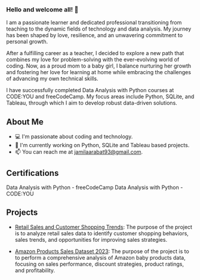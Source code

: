 ### Hello and welcome all! 👋

I am a passionate learner and dedicated professional transitioning from teaching to the dynamic fields of technology and data analysis. My journey has been shaped by love, resilience, and an unwavering commitment to personal growth.

After a fulfilling career as a teacher, I decided to explore a new path that combines my love for problem-solving with the ever-evolving world of coding. Now, as a proud mom to a baby girl, I balance nurturing her growth and fostering her love for learning at home while embracing the challenges of advancing my own technical skills.

I have successfully completed Data Analysis with Python courses at CODE:YOU and freeCodeCamp. My focus areas include Python, SQLite, and Tableau, through which I aim to develop robust data-driven solutions.

## About Me

* 💻 I'm passionate about coding and technology.
* 🌱 I'm currently working on Python, SQLite and Tableau based projects.
* 📫 You can reach me at jamilaarabat93@gmail.com.

## Certifications

Data Analysis with Python - freeCodeCamp
Data Analysis with Python - CODE:YOU

## Projects

* [Retail Sales and Customer Shopping Trends](https://github.com/JamilaAr/Retail-Sales-and-Customer-Shopping-Trends): The purpose of the project is to analyze retail sales data to identify customer shopping behaviors, sales trends, and opportunities for improving sales strategies.

* [Amazon Products Sales Dataset 2023](https://github.com/JamilaAr/Amazon-Products-Sales-Dataset-2023): The purpose of the project is to to perform a comprehensive analysis of Amazon baby products data, focusing on sales performance, discount strategies, product ratings, and profitability.